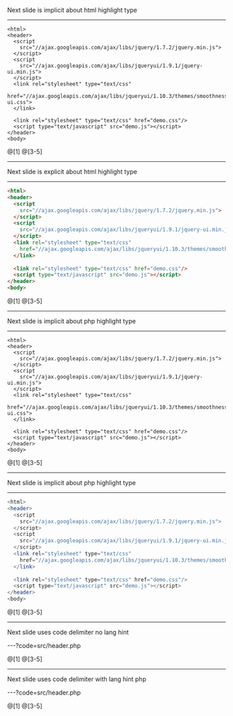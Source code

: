 Next slide is implicit about html highlight type

---

```
<html>
<header>
  <script    
    src="//ajax.googleapis.com/ajax/libs/jquery/1.7.2/jquery.min.js">
  </script>
  <script 
    src="//ajax.googleapis.com/ajax/libs/jqueryui/1.9.1/jquery-ui.min.js">
  </script>
  <link rel="stylesheet" type="text/css" 
    href="//ajax.googleapis.com/ajax/libs/jqueryui/1.10.3/themes/smoothness/jquery-ui.css">
  </link>
 
  <link rel="stylesheet" type="text/css" href="demo.css"/>
  <script type="text/javascript" src="demo.js"></script>
</header>
<body>
```

@[1]
@[3-5]

---

Next slide is explicit about html highlight type

---

```html
<html>
<header>
  <script    
    src="//ajax.googleapis.com/ajax/libs/jquery/1.7.2/jquery.min.js">
  </script>
  <script 
    src="//ajax.googleapis.com/ajax/libs/jqueryui/1.9.1/jquery-ui.min.js">
  </script>
  <link rel="stylesheet" type="text/css" 
    href="//ajax.googleapis.com/ajax/libs/jqueryui/1.10.3/themes/smoothness/jquery-ui.css">
  </link>
 
  <link rel="stylesheet" type="text/css" href="demo.css"/>
  <script type="text/javascript" src="demo.js"></script>
</header>
<body>
```

@[1]
@[3-5]

---

Next slide is implicit about php highlight type

---

```
<html>
<header>
  <script   
    src="//ajax.googleapis.com/ajax/libs/jquery/1.7.2/jquery.min.js">
  </script>
  <script 
    src="//ajax.googleapis.com/ajax/libs/jqueryui/1.9.1/jquery-ui.min.js">
  </script>
  <link rel="stylesheet" type="text/css" 
    href="//ajax.googleapis.com/ajax/libs/jqueryui/1.10.3/themes/smoothness/jquery-ui.css">
  </link>
  
  <link rel="stylesheet" type="text/css" href="demo.css"/>
  <script type="text/javascript" src="demo.js"></script>
</header>
<body>
```

@[1]
@[3-5]

---

Next slide is implicit about php highlight type

---

```php
<html>
<header>
  <script   
    src="//ajax.googleapis.com/ajax/libs/jquery/1.7.2/jquery.min.js">
  </script>
  <script 
    src="//ajax.googleapis.com/ajax/libs/jqueryui/1.9.1/jquery-ui.min.js">
  </script>
  <link rel="stylesheet" type="text/css" 
    href="//ajax.googleapis.com/ajax/libs/jqueryui/1.10.3/themes/smoothness/jquery-ui.css">
  </link>
  
  <link rel="stylesheet" type="text/css" href="demo.css"/>
  <script type="text/javascript" src="demo.js"></script>
</header>
<body>
```

@[1]
@[3-5]

---

Next slide uses code delimiter no lang hint

---?code=src/header.php

@[1]
@[3-5]

---

Next slide uses code delimiter with lang hint php

---?code=src/header.php

@[1]
@[3-5]
